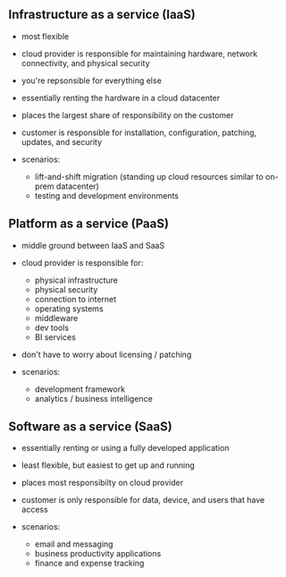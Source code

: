 
## Infrastructure as a service (IaaS)
- most flexible
- cloud provider is responsible for maintaining hardware, network connectivity, and physical security
- you're repsonsible for everything else
- essentially renting the hardware in a cloud datacenter

- places the largest share of responsibility on the customer
- customer is responsible for installation, configuration, patching, updates, and security
- scenarios:
	- lift-and-shift migration (standing up cloud resources similar to on-prem datacenter)
	- testing and development environments

## Platform as a service (PaaS)
- middle ground between IaaS and SaaS
- cloud provider is responsible for:
	- physical infrastructure
	- physical security
	- connection to internet
	- operating systems
	- middleware
	- dev tools
	- BI services
	
- don't have to worry about licensing / patching

- scenarios:
	- development framework
	- analytics / business intelligence

## Software as a service (SaaS)
- essentially renting or using a fully developed application
- least flexible, but easiest to get up and running
- places most responsibilty on cloud provider
- customer is only responsible for data, device, and users that have access

- scenarios:
	- email and messaging
	- business productivity applications
	- finance and expense tracking